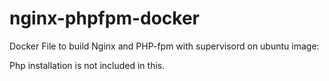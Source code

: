 # nginx-phpfpm-docker

Docker File to build Nginx and PHP-fpm with supervisord on ubuntu image:

Php installation is not included in this. 
